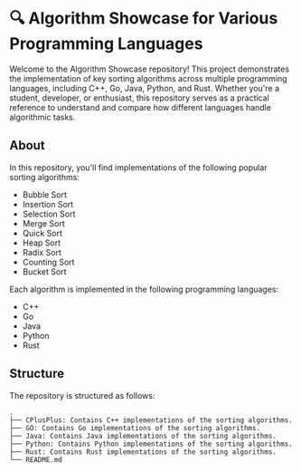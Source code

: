 # 🔍 Algorithm Showcase for Various Programming Languages

Welcome to the Algorithm Showcase repository! This project demonstrates the implementation of key sorting algorithms across multiple programming languages, including C++, Go, Java, Python, and Rust. Whether you're a student, developer, or enthusiast, this repository serves as a practical reference to understand and compare how different languages handle algorithmic tasks.


## About

In this repository, you'll find implementations of the following popular sorting algorithms:

 - Bubble Sort
 - Insertion Sort
 - Selection Sort
 - Merge Sort
 - Quick Sort
 - Heap Sort
 - Radix Sort
 - Counting Sort
 - Bucket Sort

Each algorithm is implemented in the following programming languages:

 - C++
 - Go
 - Java
 - Python
 - Rust

## Structure

The repository is structured as follows:
    
    .
    ├── CPlusPlus: Contains C++ implementations of the sorting algorithms.
    ├── GO: Contains Go implementations of the sorting algorithms.
    ├── Java: Contains Java implementations of the sorting algorithms.
    ├── Python: Contains Python implementations of the sorting algorithms.
    ├── Rust: Contains Rust implementations of the sorting algorithms.
    └── README.md
